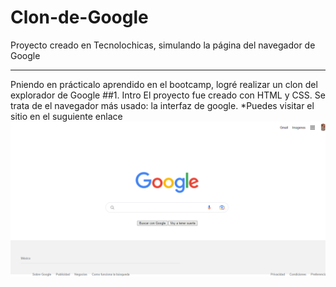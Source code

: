 # Clon-de-Google
Proyecto creado en Tecnolochicas, simulando la página del navegador de Google

*********
Pniendo en prácticalo aprendido en el bootcamp, logré realizar un clon del explorador de Google
##1. Intro
El proyecto fue creado con HTML y CSS. Se trata de el navegador más usado: la interfaz de google.
*Puedes visitar el sitio en el suguiente enlace
![alt text](imagenes/imagen1.PNG)
